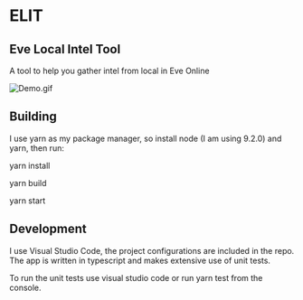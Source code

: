 # ELIT
## Eve Local Intel Tool

A tool to help you gather intel from local in Eve Online

![Demo.gif](https://github.com/squareheads/ELIT/raw/master/Demo.gif)

## Building

I use yarn as my package manager, so install node (I am using 9.2.0) and yarn, then run:

yarn install

yarn build

yarn start


## Development

I use Visual Studio Code, the project configurations are included in the repo.
The app is written in typescript and makes extensive use of unit tests.

To run the unit tests use visual studio code or run yarn test from the console.
